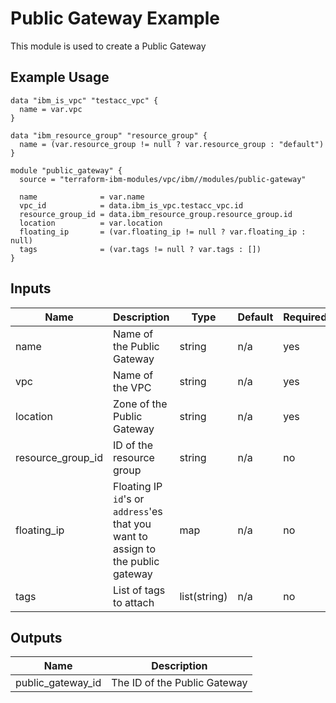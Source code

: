 # Public Gateway Example

This module is used to create a Public Gateway

## Example Usage
```
data "ibm_is_vpc" "testacc_vpc" {
  name = var.vpc
}

data "ibm_resource_group" "resource_group" {
  name = (var.resource_group != null ? var.resource_group : "default")
}

module "public_gateway" {
  source = "terraform-ibm-modules/vpc/ibm//modules/public-gateway"

  name              = var.name
  vpc_id            = data.ibm_is_vpc.testacc_vpc.id
  resource_group_id = data.ibm_resource_group.resource_group.id
  location          = var.location
  floating_ip       = (var.floating_ip != null ? var.floating_ip : null)
  tags              = (var.tags != null ? var.tags : [])
}
```

<!-- BEGINNING OF PRE-COMMIT-TERRAFORM DOCS HOOK -->

## Inputs

| Name                              | Description                                           | Type   | Default | Required |
|-----------------------------------|-------------------------------------------------------|--------|---------|----------|
| name | Name of the Public Gateway | string | n/a | yes |
| vpc | Name of the VPC | string | n/a | yes |
| location | Zone of the Public Gateway  | string | n/a | yes |
| resource\_group\_id | ID of the resource group | string | n/a | no |
| floating\_ip | Floating IP `id`'s or `address`'es that you want to assign to the public gateway | map | n/a | no |
| tags | List of tags to attach  | list(string) | n/a | no |

## Outputs

| Name | Description |
|------|-------------|
| public\_gateway\_id | The ID of the Public Gateway |

<!-- END OF PRE-COMMIT-TERRAFORM DOCS HOOK -->